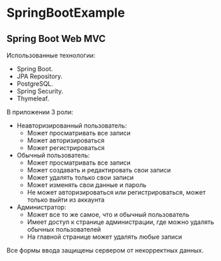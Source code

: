 # SpringBootExample
## Spring Boot Web MVC  
Использованные технологии:
+ Spring Boot.
+ JPA Repository.
+ PostgreSQL.
+ Spring Security.
+ Thymeleaf.
  
В приложении 3 роли:
+ Неавторизированный пользователь:
  + Может просматривать все записи
  + Может авторизироваться
  + Может регистрироваться 
+ Обычный пользователь:
  + Может просматривать все записи
  + Может создавать и редактировать свои записи
  + Может удалять только свои записи
  + Может изменять свои данные и пароль
  + Не может авторизироваться или регистрироваться, может только выйти из аккаунта
+ Администратор: 
  + Может все то же самое, что и обычный пользователь
  + Имеет доступ к странице администрации, где можно удалять обычных пользователей
  + На главной странице может удалять любые записи
  
Все формы ввода защищены сервером от некорректных данных.
  
